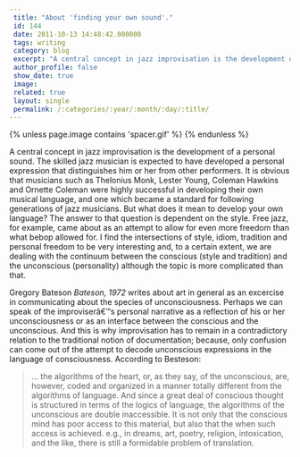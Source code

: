 ```yaml
---
 title: "About 'finding your own sound'."
 id: 144
 date: 2011-10-13 14:48:42.000000
 tags: writing
 category: blog
 excerpt: "A central concept in jazz improvisation is the development of a personal sound. What are the relations between the known and the unknown, between the conscious and the unconscious?..."
 author_profile: false
 show_date: true
 image: 
 related: true
 layout: single
 permalink: /:categories/:year/:month/:day/:title/
---
```

{% unless page.image contains 'spacer.gif' %}
{% endunless %}

A central concept in jazz improvisation is the development of a personal sound. The skilled jazz musician is expected to have developed a personal expression that distinguishes him or her from other performers. It is obvious that musicians such as Thelonius Monk, Lester Young, Coleman Hawkins and Ornette Coleman were highly successful in developing their own musical language, and one which became a standard for following generations of jazz musicians. But what does it mean to develop your own language? The answer to that question is dependent on the style. Free jazz, for example, came about as an attempt to allow for even more freedom than what bebop allowed for. I find the intersections of style, idiom, tradition and personal freedom to be very interesting and, to a certain extent, we are dealing with the continuum between the conscious (style and tradition) and the unconscious (personality) although the topic is more complicated than that.

Gregory Bateson <i id="Bateson, Gregory" title="Steps to an Ecology of Mind: Style, grace, and information in primitive art" class="University of Chicago Press" style="1972">Bateson, 1972</i> writes about art in general as an excercise in communicating about the species of unconsciousness. Perhaps we can speak of the improviserâ€™s personal narrative as a reflection of his or her unconsciousness or as an interface between the conscious and the unconscious. And this is why improvisation has to remain in a contradictory relation to the traditional notion of documentation; because, only confusion can come out of the attempt to decode unconscious expressions in the language of consciousness. According to Besteson:
<blockquote>
... the algorithms of the heart, or, as they say, of the unconscious, are, however, coded and organized in a manner totally different from the algorithms of language. And since a great deal of conscious thought is structured in terms of the logics of language, the algorithms of the unconscious are double inaccessible. It is not only that the conscious mind has poor access to this material, but also that the when such access is achieved. e.g., in dreams, art, poetry, religion, intoxication, and the like, there is still a formidable problem of translation.
</blockquote>
